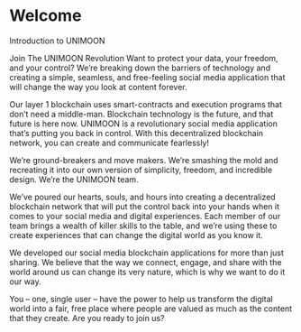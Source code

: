 # Welcome
Introduction to UNIMOON


Join The UNIMOON Revolution
Want to protect your data, your freedom, and your control? We’re breaking down the barriers of technology and creating a simple, seamless, and free-feeling social media application that will change the way you look at content forever.

Our layer 1 blockchain uses smart-contracts and execution programs that don’t need a middle-man. Blockchain technology is the future, and that future is here now. UNIMOON is a revolutionary social media application that’s putting you back in control. With this decentralized blockchain network, you can create and communicate fearlessly!

We’re ground-breakers and move makers. We’re smashing the mold and recreating it into our own version of simplicity, freedom, and incredible design. We’re the UNIMOON team.

We’ve poured our hearts, souls, and hours into creating a decentralized blockchain network that will put the control back into your hands when it comes to your social media and digital experiences. Each member of our team brings a wealth of killer skills to the table, and we’re using these to create experiences that can change the digital world as you know it.

We developed our social media blockchain applications for more than just sharing. We believe that the way we connect, engage, and share with the world around us can change its very nature, which is why we want to do it our way.

You – one, single user – have the power to help us transform the digital world into a fair, free place where people are valued as much as the content that they create. Are you ready to join us?
